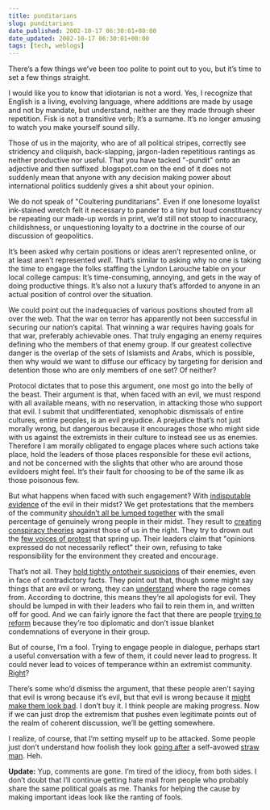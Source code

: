 ```yaml
---
title: punditarians
slug: punditarians
date_published: 2002-10-17 06:30:01+00:00
date_updated: 2002-10-17 06:30:01+00:00
tags: [tech, weblogs]
---
```

There’s a few things we’ve been too polite to point out to you, but it’s time to set a few things straight.

I would like you to know that idiotarian is not a word. Yes, I recognize that English is a living, evolving language, where additions are made by usage and not by mandate, but understand, neither are they made through sheer repetition. Fisk is not a transitive verb; It’s a surname. It’s no longer amusing to watch you make yourself sound silly.

Those of us in the majority, who are of all political stripes, correctly see stridency and cliquish, back-slapping, jargon-laden repetitious rantings as neither productive nor useful. That you have tacked "-pundit" onto an adjective and then suffixed .blogspot.com on the end of it does not suddenly mean that anyone with any decision making power about international politics suddenly gives a shit about your opinion.

We do not speak of "Coultering punditarians". Even if one lonesome loyalist ink-stained wretch felt it necessary to pander to a tiny but loud constituency be repeating our made-up words in print, we’d still not stoop to inaccuracy, childishness, or unquestioning loyalty to a doctrine in the course of our discussion of geopolitics.

It’s been asked why certain positions or ideas aren’t represented online, or at least aren’t represented *well*. That’s similar to asking why no one is taking the time to engage the folks staffing the Lyndon Larouche table on your local college campus: It’s time-consuming, annoying, and gets in the way of doing productive things. It’s also not a luxury that’s afforded to anyone in an actual position of control over the situation.

We could point out the inadequacies of various positions shouted from all over the web. That the war on terror has apparently not been successful in securing our nation’s capital. That winning a war requires having goals for that war, preferably achievable ones. That truly engaging an enemy requires defining who the members of that enemy group. If our greatest collective danger is the overlap of the sets of Islamists and Arabs, which is possible, then why would we want to diffuse our efficacy by targeting for derision and detention those who are only members of one set? Of neither?

Protocol dictates that to pose this argument, one most go into the belly of the beast. Their argument is that, when faced with an evil, we must respond with all available means, with no reservation, in attacking those who support that evil. I submit that undifferentiated, xenophobic dismissals of entire cultures, entire peoples, is an evil prejudice. A prejudice that’s not just morally wrong, but dangerous because it encourages those who might side with us against the extremists in their culture to instead see us as enemies. Therefore I am morally obligated to engage places where such actions take place, hold the leaders of those places responsible for these evil actions, and not be concerned with the slights that other who are around those evildoers might feel. It’s their fault for choosing to be of the same ilk as those poisonous few.

But what happens when faced with such engagement? With [indisputable evidence](http://www.wrongwaygoback.com/wetlogarchive/archive.asp?2002_08_25_archive.html) of the evil in their midst? We get protestations that the members of the community [shouldn’t all be lumped together](http://littlegreenfootballs.com/weblog/?entry=4179#c0018) with the small percentage of genuinely wrong people in their midst. They result to [creating conspiracy theories](http://littlegreenfootballs.com/weblog/?entry=4169#c0044) against those of us in the right. They try to drown out the [few voices of protest](http://littlegreenfootballs.com/weblog/?entry=4166#c0048) that spring up. Their leaders claim that "opinions expressed do not necessarily reflect" their own, refusing to take responsibility for the environment they created and encourage.

That’s not all. They [hold tightly onto](http://littlegreenfootballs.com/weblog/?entry=4398#c0027)[their suspicions](http://littlegreenfootballs.com/weblog/?entry=4398#c0042) of their enemies, even in face of contradictory facts. They point out that, though some might say things that are evil or wrong, they can [understand](http://littlegreenfootballs.com/weblog/?entry=4166#c0082) where the rage comes from. According to doctrine, this means they’re all apologists for evil. They should be lumped in with their leaders who fail to rein them in, and written off for good. And we can fairly ignore the fact that there are people [trying to reform](http://littlegreenfootballs.com/weblog/?entry=4166#c0165) because they’re too diplomatic and don’t issue blanket condemnations of everyone in their group.

But of course, I’m a fool. Trying to engage people in dialogue, perhaps start a useful conversation with a few of them, it could never lead to progress. It could never lead to voices of temperance within an extremist community. [Right](http://littlegreenfootballs.com/weblog/?entry=4403#c0031)?

There’s some who’d dismiss the argument, that these people aren’t saying that evil is wrong because it’s evil, but that evil is wrong because it [might make them look bad](http://littlegreenfootballs.com/weblog/?entry=4418). I don’t buy it. I think people are making progress. Now if we can just drop the extremism that pushes even legitimate points out of the realm of coherent discussion, we’ll be getting somewhere.

I realize, of course, that I’m setting myself up to be attacked. Some people just don’t understand how foolish they look [going after](http://littlegreenfootballs.com/weblog/?entry=4166#c0041) a self-avowed [straw man](/index.php?archives/002956.php). Heh.

**Update:** Yup, comments are gone. I’m tired of the idiocy, from both sides. I don’t doubt that I’ll continue getting hate mail from people who probably share the same political goals as me. Thanks for helping the cause by making important ideas look like the ranting of fools.
